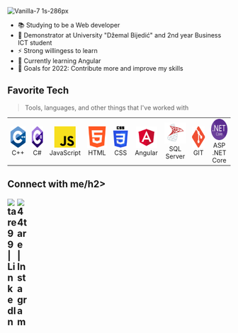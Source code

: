 ![Vanilla-7 1s-286px](https://user-images.githubusercontent.com/83786009/153525576-40d9df96-74bf-43c6-aa4c-313b9164e9ab.svg)

- 📚 Studying to be a Web developer
- 🏢 Demonstrator at University "Džemal Bijedić" and 2nd year Business ICT student
- ⚡ Strong willingess to learn
- 🌱 Currently learning Angular
- 📌 Goals for 2022: Contribute more and improve my skills

<h2 align="left">Favorite Tech</h2>

> Tools, languages, and other things that I've worked with

<table>
  <tr>
    <td align="center" width="96">
        <img src="./img/c++.png" width="48" height="48" alt="C++" />
      <br>C++
    </td>
    <td align="center" width="96">
        <img src="./img/csharp.png" width="48" height="48" alt="C#" />
      <br>C#
    </td>
    <td align="center" width="96">
        <img src="./img/js.png" width="48" height="48" alt="JS" />
      <br>JavaScript
    </td>
    <td align="center" width="96">
        <img src="./img/html.png" width="48" height="48" alt="HTML" />
      <br>HTML
    </td>
    <td align="center" width="96">
        <img src="./img/css.png" width="48" height="48" alt="CSS" />
      <br>CSS
    </td>
    <td align="center" width="96">
        <img src="./img/ang.png" width="48" height="48" alt="Angular" />
      <br>Angular
    </td>
    <td align="center" width="96">
        <img src="./img/sql.png" width="48" height="48" alt="SQL" />
      <br>SQL Server
    </td>
    <td align="center" width="96">
        <img src="./img/git.png" width="48" height="48" alt="GIT" />
      <br>GIT
    </td>
    <td align="center" width="96">
        <img src="./img/NET_Core_Logo.png" width="48" height="48" alt=".NET Core" />
      <br>ASP .NET Core
    </td>
  </tr>
</table>

<h2 align="left">Connect with me/h2>

[<img align="left" alt="tare99 | LinkedIn" width="22px" src="https://cdn.jsdelivr.net/npm/simple-icons@v3/icons/linkedin.svg" />](https://www.linkedin.com/in/tarik-arnaut-ab41b8198/)
[<img align="left" alt="44tare | Instagram" width="22px" src="https://cdn.jsdelivr.net/npm/simple-icons@v3/icons/instagram.svg" />](https://www.instagram.com/44tare/)




